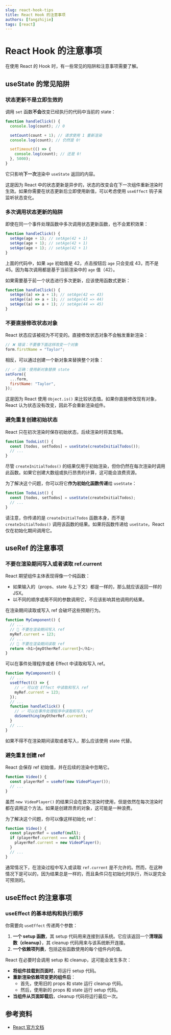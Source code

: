```yaml
---
slug: react-hook-tips
title: React Hook 的注意事项
authors: [fangzhijie]
tags: [react]
---
```


# React Hook 的注意事项

在使用 React 的 Hook 时，有一些常见的陷阱和注意事项需要了解。

<!-- truncate -->

## useState 的常见陷阱

### 状态更新不是立即生效的

调用 `set` 函数**不会**改变已经执行的代码中当前的 state：

```javascript
function handleClick() {
  console.log(count); // 0

  setCount(count + 1); // 请求使用 1 重新渲染
  console.log(count); // 仍然是 0!

  setTimeout(() => {
    console.log(count); // 还是 0!
  }, 5000);
}
```

它只影响**下一次**渲染中 `useState` 返回的内容。

这是因为 React 中的状态更新是异步的，状态的改变会在下一次组件重新渲染时生效。如果你需要在状态更新后立即使用新值，可以考虑使用 `useEffect` 钩子来监听状态变化。

### 多次调用状态更新的陷阱

即使在同一个事件处理函数中多次调用状态更新函数，也不会累积效果：

```javascript
function handleClick() {
  setAge(age + 1); // setAge(42 + 1)
  setAge(age + 1); // setAge(42 + 1)
  setAge(age + 1); // setAge(42 + 1)
}
```

上面的代码中，如果 `age` 初始值是 42，点击按钮后 `age` 只会变成 43，而不是 45。因为每次调用都是基于当前渲染中的 `age` 值（42）。

如果需要基于前一个状态进行多次更新，应该使用函数式更新：

```javascript
function handleClick() {
  setAge((a) => a + 1); // setAge(42 => 43)
  setAge((a) => a + 1); // setAge(43 => 44)
  setAge((a) => a + 1); // setAge(44 => 45)
}
```

### 不要直接修改状态对象

React 状态应该被视为不可变的。直接修改状态对象不会触发重新渲染：

```javascript
// ❌ 错误：不要像下面这样改变一个对象
form.firstName = "Taylor";
```

相反，可以通过创建一个新对象来替换整个对象：

```javascript
// ✅ 正确：使用新对象替换 state
setForm({
  ...form,
  firstName: "Taylor",
});
```

这是因为 React 使用 `Object.is()` 来比较状态值。如果你直接修改现有对象，React 认为状态没有改变，因此不会重新渲染组件。

### 避免重复创建初始状态

React 只在初次渲染时保存初始状态，后续渲染时将其忽略。

```javascript
function TodoList() {
  const [todos, setTodos] = useState(createInitialTodos());
  // ...
}
```

尽管 `createInitialTodos()` 的结果仅用于初始渲染，但你仍然在每次渲染时调用此函数。如果它创建大数组或执行昂贵的计算，这可能会浪费资源。

为了解决这个问题，你可以将它**作为初始化函数传递**给 `useState`：

```javascript
function TodoList() {
  const [todos, setTodos] = useState(createInitialTodos);
  // ...
}
```

请注意，你传递的是 `createInitialTodos` 函数本身，而不是 `createInitialTodos()` 调用该函数的结果。如果将函数传递给 `useState`，React 仅在初始化期间调用它。

## useRef 的注意事项

### 不要在渲染期间写入或者读取 ref.current

React 期望组件主体表现得像一个纯函数：

- 如果输入的（props、state 与上下文）都是一样的，那么就应该返回一样的 JSX。
- 以不同的顺序或用不同的参数调用它，不应该影响其他调用的结果。

在渲染期间读取或写入 ref 会破坏这些预期行为。

```javascript
function MyComponent() {
  // ...
  // 🚩 不要在渲染期间写入 ref
  myRef.current = 123;
  // ...
  // 🚩 不要在渲染期间读取 ref
  return <h1>{myOtherRef.current}</h1>;
}
```

可以在事件处理程序或者 Effect 中读取和写入 ref。

```javascript
function MyComponent() {
  // ...
  useEffect(() => {
    // ✅ 可以在 Effect 中读取和写入 ref
    myRef.current = 123;
  });
  // ...
  function handleClick() {
    // ✅ 可以在事件处理程序中读取和写入 ref
    doSomething(myOtherRef.current);
  }
  // ...
}
```

如果不得不在渲染期间读取或者写入，那么应该使用 state 代替。

### 避免重复创建 ref

React 会保存 ref 初始值，并在后续的渲染中忽略它。

```javascript
function Video() {
  const playerRef = useRef(new VideoPlayer());
  // ...
}
```

虽然 `new VideoPlayer()` 的结果只会在首次渲染时使用，但是依然在每次渲染时都在调用这个方法。如果是创建昂贵的对象，这可能是一种浪费。

为了解决这个问题，你可以像这样初始化 ref：

```javascript
function Video() {
  const playerRef = useRef(null);
  if (playerRef.current === null) {
    playerRef.current = new VideoPlayer();
  }
  // ...
}
```

通常情况下，在渲染过程中写入或读取 `ref.current` 是不允许的。然而，在这种情况下是可以的，因为结果总是一样的，而且条件只在初始化时执行，所以是完全可预测的。

## useEffect 的注意事项

### useEffect 的基本结构和执行顺序

你需要向 `useEffect` 传递两个参数：

1. **一个 setup 函数**，其 setup 代码用来连接到该系统。它应该返回一个**清理函数（cleanup）**，其 cleanup 代码用来与该系统断开连接。
2. **一个依赖项列表**，包括这些函数使用的每个组件内的值。

React 在必要时会调用 setup 和 cleanup，这可能会发生多次：

- **将组件挂载到页面时**，将运行 setup 代码。
- **重新渲染依赖项变更的组件后**：
  - 首先，使用旧的 props 和 state 运行 cleanup 代码。
  - 然后，使用新的 props 和 state 运行 setup 代码。
- **当组件从页面卸载后**，cleanup 代码将运行最后一次。

## 参考资料

- [React 官方文档](https://react.dev/)
